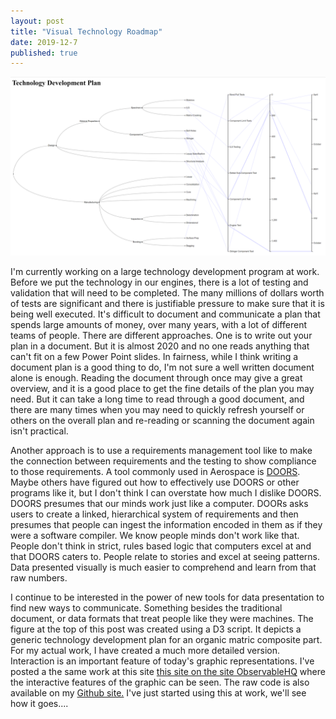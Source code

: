 ```yaml
---
layout: post
title: "Visual Technology Roadmap"
date: 2019-12-7
published: true
---
```

![](/assets/TRL.png)

I'm currently working on a large technology development program at work. Before we put the technology in our engines, there is a lot of testing and validation that will need to be completed. The many millions of dollars worth of tests are significant and there is justifiable pressure to make sure that it is being well executed. It's difficult to document and communicate a plan that spends large amounts of money, over many years, with a lot of different teams of people.  There are different approaches.  One is to write out your plan in a document.  But it is almost 2020 and no one reads anything that can't fit on a few Power Point slides. In fairness, while I think writing a document plan is a good thing to do, I'm not sure a well written document alone is enough.  Reading the document through once may give a great overview, and it is a good place to get the fine details of the plan you may need.  But it can take a long time to read through a good document, and there are many times when you may need to quickly refresh yourself or others on the overall plan and re-reading or scanning the document again isn't practical.

Another approach is to use a requirements management tool like to make the connection between requirements and the testing to show compliance to those requirements. A tool commonly used in Aerospace is [DOORS](https://www.ibm.com/us-en/marketplace/requirements-management).  Maybe others have figured out how to effectively use DOORS or other programs like it, but I don't think I can overstate how much I dislike DOORS.  DOORS presumes that our minds work just like a computer. DOORs asks users to create a linked, hierarchical system of requirements and then presumes that people can ingest the information encoded in them as if they were a software compiler.  We know people minds don't work like that.  People don't think in strict, rules based logic that computers excel at and that DOORS caters to.  People relate to stories and excel at seeing patterns.  Data presented visually is much easier to comprehend and learn from that raw numbers.

I continue to be interested in the power of new tools for data presentation to find new ways to communicate.  Something besides the traditional document, or data formats that treat people like they were machines.  The figure at the top of this post was created using a D3 script.  It depicts a generic technology development plan for an organic matric composite part.  For my actual work, I have created a much more detailed version.  Interaction is an important feature of today's graphic representations.  I've posted a the same work at this site <a href="https://observablehq.com/@sgtaylor16/trl-plan-with-dendograph-and-parallel-plot" target="_blank">this site on the site ObservableHQ</a> where the interactive features of the graphic can be seen.  The raw code is also available on my <a href = "https://github.com/sgtaylor16/trlplan" target="_blank">Github site.</a> I've just started using this at work, we'll see how it goes....

